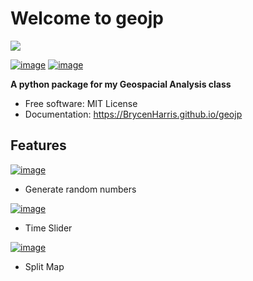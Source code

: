 # Welcome to geojp
![](https://oyster.ignimgs.com/wordpress/stg.ign.com/2013/04/JurassicPark_040413_1600.jpg?width=1920)


[![image](https://img.shields.io/pypi/v/geojp.svg)](https://pypi.python.org/pypi/geojp)
[![image](https://img.shields.io/conda/vn/conda-forge/geojp.svg)](https://anaconda.org/conda-forge/geojp)



**A python package for my Geospacial Analysis class**


-   Free software: MIT License
-   Documentation: https://BrycenHarris.github.io/geojp
    

## Features
[![image](https://colab.research.google.com/assets/colab-badge.svg)](https://colab.research.google.com/drive/1ACdkkGf42pxVr_FYClmFkHEVHVkgtMlu#scrollTo=iyQ_0vYVtNwV)
-   Generate random numbers

[![image](https://colab.research.google.com/assets/colab-badge.svg)](https://colab.research.google.com/drive/1dDBepsVA_-NEEgjq8WZ_SK5oXCu1Xmy2?usp=sharing)
-   Time Slider

[![image](https://colab.research.google.com/assets/colab-badge.svg)](https://colab.research.google.com/drive/1Ktl6AUBV1Zq5-GnzYITmDwhPRHKu_2Ou?usp=sharing)
-   Split Map